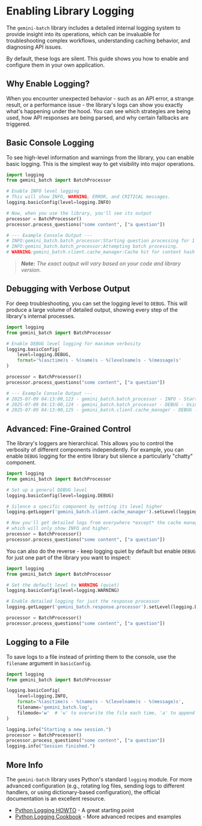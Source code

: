 # Enabling Library Logging

The `gemini-batch` library includes a detailed internal logging system to provide insight into its operations, which can be invaluable for troubleshooting complex workflows, understanding caching behavior, and diagnosing API issues.

By default, these logs are silent. This guide shows you how to enable and configure them in your own application.

## Why Enable Logging?

When you encounter unexpected behavior - such as an API error, a strange result, or a performance issue - the library's logs can show you exactly what's happening under the hood. You can see which strategies are being used, how API responses are being parsed, and why certain fallbacks are triggered.

## Basic Console Logging

To see high-level information and warnings from the library, you can enable basic logging. This is the simplest way to get visibility into major operations.

```python
import logging
from gemini_batch import BatchProcessor

# Enable INFO level logging
# This will show INFO, WARNING, ERROR, and CRITICAL messages.
logging.basicConfig(level=logging.INFO)

# Now, when you use the library, you'll see its output
processor = BatchProcessor()
processor.process_questions("some content", ["a question"])

# --- Example Console Output ---
# INFO:gemini_batch.batch_processor:Starting question processing for 1 questions.
# INFO:gemini_batch.batch_processor:Attempting batch processing.
# WARNING:gemini_batch.client.cache_manager:Cache hit for content hash '...' -> cache_name '...'
```

> ***Note:** The exact output will vary based on your code and library version.*

## Debugging with Verbose Output

For deep troubleshooting, you can set the logging level to `DEBUG`. This will produce a large volume of detailed output, showing every step of the library's internal processes.

```python
import logging
from gemini_batch import BatchProcessor

# Enable DEBUG level logging for maximum verbosity
logging.basicConfig(
    level=logging.DEBUG,
    format='%(asctime)s - %(name)s - %(levelname)s - %(message)s'
)

processor = BatchProcessor()
processor.process_questions("some content", ["a question"])

# --- Example Console Output ---
# 2025-07-09 04:13:00,123 - gemini_batch.batch_processor - INFO - Starting...
# 2025-07-09 04:13:00,124 - gemini_batch.batch_processor - DEBUG - Using BatchPromptBuilder.
# 2025-07-09 04:13:00,125 - gemini_batch.client.cache_manager - DEBUG - Cache analysis result...

```

## Advanced: Fine-Grained Control

The library's loggers are hierarchical. This allows you to control the verbosity of different components independently. For example, you can enable `DEBUG` logging for the entire library but silence a particularly "chatty" component.

```python
import logging
from gemini_batch import BatchProcessor

# Set up a general DEBUG level
logging.basicConfig(level=logging.DEBUG)

# Silence a specific component by setting its level higher
logging.getLogger('gemini_batch.client.cache_manager').setLevel(logging.INFO)

# Now you'll get detailed logs from everywhere *except* the cache manager,
# which will only show INFO and higher.
processor = BatchProcessor()
processor.process_questions("some content", ["a question"])
```

You can also do the reverse - keep logging quiet by default but enable `DEBUG` for just one part of the library you want to inspect:

```python
import logging
from gemini_batch import BatchProcessor

# Set the default level to WARNING (quiet)
logging.basicConfig(level=logging.WARNING)

# Enable detailed logging for just the response processor
logging.getLogger('gemini_batch.response.processor').setLevel(logging.DEBUG)

processor = BatchProcessor()
processor.process_questions("some content", ["a question"])
```

## Logging to a File

To save logs to a file instead of printing them to the console, use the `filename` argument in `basicConfig`.

```python
import logging
from gemini_batch import BatchProcessor

logging.basicConfig(
    level=logging.INFO,
    format='%(asctime)s - %(name)s - %(levelname)s - %(message)s',
    filename='gemini_batch.log',
    filemode='w'  # 'w' to overwrite the file each time, 'a' to append
)

logging.info("Starting a new session.")
processor = BatchProcessor()
processor.process_questions("some content", ["a question"])
logging.info("Session finished.")
```

## More Info

The `gemini-batch` library uses Python's standard `logging` module. For more advanced configuration (e.g., rotating log files, sending logs to different handlers, or using dictionary-based configuration), the official documentation is an excellent resource.

- [Python Logging HOWTO](https://docs.python.org/3/howto/logging.html) - A great starting point
- [Python Logging Cookbook](https://docs.python.org/3/howto/logging-cookbook.html) - More advanced recipes and examples
